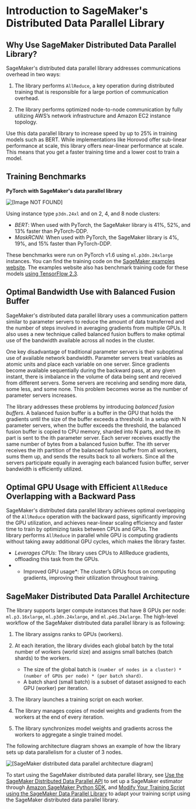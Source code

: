 # Introduction to SageMaker's Distributed Data Parallel Library<a name="data-parallel-intro"></a>

## Why Use SageMaker Distributed Data Parallel Library?<a name="data-parallel-intro-why"></a>

SageMaker's distributed data parallel library addresses communications overhead in two ways:

1. The library performs `AllReduce`, a key operation during distributed training that is responsible for a large portion of communication overhead\.

1. The library performs optimized node\-to\-node communication by fully utilizing AWS’s network infrastructure and Amazon EC2 instance topology\. 

Use this data parallel library to increase speed by up to 25% in training models such as BERT\. While implementations like Horovod offer sub\-linear performance at scale, this library offers near\-linear performance at scale\. This means that you get a faster training time and a lower cost to train a model\.

## Training Benchmarks<a name="data-parallel-benchmarks"></a>

 **PyTorch with SageMaker's data parallel library** 

 ![\[Image NOT FOUND\]](http://docs.aws.amazon.com/sagemaker/latest/dg/images/distributed/data-parallel/sdp-pytorch.png) 

 Using instance type `p3dn.24xl` and on 2, 4, and 8 node clusters: 
+ *BERT*: When used with PyTorch, the SageMaker library is 41%, 52%, and 13% faster than PyTorch\-DDP\.
+ *MaskRCNN*: When used with PyTorch, the SageMaker library is 4%, 19%, and 15% faster than PyTorch\-DDP\.

These benchmarks were run on PyTorch v1\.6 using `ml.p3dn.24xlarge` instances\. You can find the training code on the [SageMaker examples website](https://github.com/aws/amazon-sagemaker-examples/tree/master/training/distributed_training/pytorch/data_parallel)\. The examples website also has benchmark training code for these models [using TensorFlow 2\.3](https://github.com/aws/amazon-sagemaker-examples/tree/master/training/distributed_training/tensorflow/data_parallel)\. 

## Optimal Bandwidth Use with Balanced Fusion Buffer<a name="data-parallel-bfb"></a>

SageMaker's distributed data parallel library uses a communication pattern similar to parameter servers to reduce the amount of data transferred and the number of steps involved in averaging gradients from multiple GPUs\. It also uses a new technique called balanced fusion buffers to make optimal use of the bandwidth available across all nodes in the cluster\. 

One key disadvantage of traditional parameter servers is their suboptimal use of available network bandwidth\. Parameter servers treat variables as atomic units and place each variable on one server\. Since gradients become available sequentially during the backward pass, at any given instant, there is imbalance in the volume of data being sent and received from different servers\. Some servers are receiving and sending more data, some less, and some none\. This problem becomes worse as the number of parameter servers increases\. 

The library addresses these problems by introducing *balanced fusion buffers*\. A balanced fusion buffer is a buffer in the GPU that holds the gradients until the size of the buffer exceeds a threshold\. In a setup with N parameter servers, when the buffer exceeds the threshold, the balanced fusion buffer is copied to CPU memory, sharded into N parts, and the ith part is sent to the ith parameter server\. Each server receives exactly the same number of bytes from a balanced fusion buffer\. The ith server receives the ith partition of the balanced fusion buffer from all workers, sums them up, and sends the results back to all workers\. Since all the servers participate equally in averaging each balanced fusion buffer, server bandwidth is efficiently utilized\. 

## Optimal GPU Usage with Efficient `AllReduce` Overlapping with a Backward Pass<a name="data-parallel-allreduce"></a>

SageMaker's distributed data parallel library achieves optimal overlapping of the `AllReduce` operation with the backward pass, significantly improving the GPU utilization, and achieves near\-linear scaling efficiency and faster time to train by optimizing tasks between CPUs and GPUs\. The library performs `AllReduce` in parallel while GPU is computing gradients without taking away additional GPU cycles, which makes the library faster\.
+  *Leverages CPUs*: The library uses CPUs to AllReduce gradients, offloading this task from the GPUs\. 
+ * Improved GPU usage*: The cluster’s GPUs focus on computing gradients, improving their utilization throughout training\.

## SageMaker Distributed Data Parallel Architecture<a name="data-parallel-architecture"></a>

The library supports larger compute instances that have 8 GPUs per node: `ml.p3.16xlarge`, `ml.p3dn.24xlarge`, and `ml.p4d.24xlarge`\. The high\-level workflow of the SageMaker distributed data parallel library is as following:

1. The library assigns ranks to GPUs \(workers\)\.

1. At each iteration, the library divides each global batch by the total number of workers \(world size\) and assigns small batches \(batch shards\) to the workers\.
   + The size of the global batch is `(number of nodes in a cluster) * (number of GPUs per node) * (per batch shard)`\. 
   + A batch shard \(small batch\) is a subset of dataset assigned to each GPU \(worker\) per iteration\. 

1. The library launches a training script on each worker\.

1. The library manages copies of model weights and gradients from the workers at the end of every iteration\.

1. The library synchronizes model weights and gradients across the workers to aggregate a single trained model\.

The following architecture diagram shows an example of how the library sets up data parallelism for a cluster of 3 nodes\. 

 

![\[SageMaker distributed data parallel architecture diagram\]](http://docs.aws.amazon.com/sagemaker/latest/dg/images/distributed/data-parallel/sdp-architecture.png)

To start using the SageMaker distributed data parallel library, see [Use the SageMaker Distributed Data Parallel API](data-parallel-use-api.md) to set up a SageMaker estimator through [Amazon SageMaker Python SDK](https://sagemaker.readthedocs.io), and [Modify Your Training Script using the SageMaker Data Parallel Library](data-parallel-modify-sdp.md) to adapt your training script using the SageMaker distributed data parallel library\.